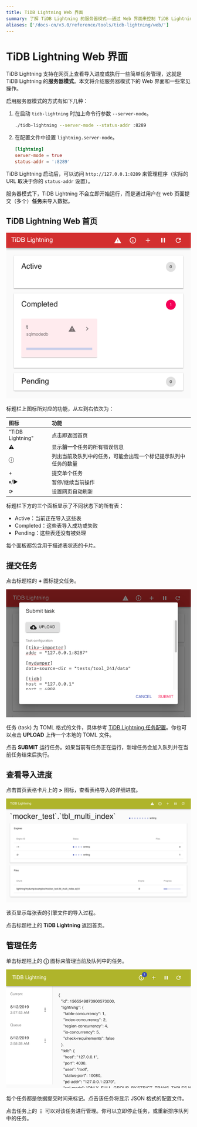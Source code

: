 ```yaml
---
title: TiDB Lightning Web 界面
summary: 了解 TiDB Lightning 的服务器模式——通过 Web 界面来控制 TiDB Lightning。
aliases: ['/docs-cn/v3.0/reference/tools/tidb-lightning/web/']
---
```


# TiDB Lightning Web 界面

TiDB Lightning 支持在网页上查看导入进度或执行一些简单任务管理，这就是 TiDB Lightning 的**服务器模式**。本文将介绍服务器模式下的 Web 界面和一些常见操作。

启用服务器模式的方式有如下几种：

1. 在启动 `tidb-lightning` 时加上命令行参数 `--server-mode`。

    ```sh
    ./tidb-lightning --server-mode --status-addr :8289
    ```

2. 在配置文件中设置 `lightning.server-mode`。

    ```toml
    [lightning]
    server-mode = true
    status-addr = ':8289'
    ```

TiDB Lightning 启动后，可以访问 `http://127.0.0.1:8289` 来管理程序（实际的 URL 取决于你的 `status-addr` 设置）。

服务器模式下，TiDB Lightning 不会立即开始运行，而是通过用户在 web 页面提交（多个）**任务**来导入数据。

## TiDB Lightning Web 首页

![TiDB Lightning Web 首页](/media/lightning-web-frontpage.png)

标题栏上图标所对应的功能，从左到右依次为：

| 图标 | 功能 |
|:----|:----|
| "TiDB Lightning" | 点击即返回首页 |
| ⚠ | 显示**前一个**任务的所有错误信息 |
| ⓘ | 列出当前及队列中的任务，可能会出现一个标记提示队列中任务的数量 |
| + | 提交单个任务 |
| ⏸/▶ | 暂停/继续当前操作 |
| ⟳ | 设置网页自动刷新 |

标题栏下方的三个面板显示了不同状态下的所有表：

* Active：当前正在导入这些表
* Completed：这些表导入成功或失败
* Pending：这些表还没有被处理

每个面板都包含用于描述表状态的卡片。

## 提交任务

点击标题栏的 **+** 图标提交任务。

![提交任务对话框](/media/lightning-web-submit.png)

任务 (task) 为 TOML 格式的文件，具体参考 [TiDB Lightning 任务配置](/tidb-lightning/tidb-lightning-configuration.md#tidb-lightning-任务配置)。你也可以点击 **UPLOAD** 上传一个本地的 TOML 文件。

点击 **SUBMIT** 运行任务。如果当前有任务正在运行，新增任务会加入队列并在当前任务结束后执行。

## 查看导入进度

点击首页表格卡片上的 **>** 图标，查看表格导入的详细进度。

![表格导入进度](/media/lightning-web-table.png)

该页显示每张表的引擎文件的导入过程。

点击标题栏上的 **TiDB Lightning** 返回首页。

## 管理任务

单击标题栏上的 **ⓘ** 图标来管理当前及队列中的任务。

![任务管理页面](/media/lightning-web-queue.png)

每个任务都是依据提交时间来标记。点击该任务将显示 JSON 格式的配置文件。

点击任务上的 **⋮** 可以对该任务进行管理。你可以立即停止任务，或重新排序队列中的任务。
